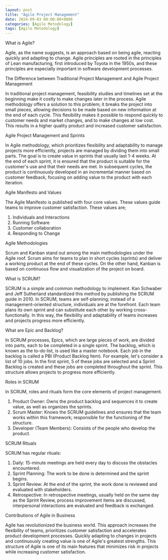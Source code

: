 ```yaml
---
layout: post
title: "Agile Project Management"
date: 2024-09-03 00:00:00+0800
categories: [Agile Metodology]
tags: [Agile Metodology]
---
```


<!-- # Agile Metodology -->
<div class="text-align: justify">
<p> What is Agile?

Agile, as the name suggests, is an approach based on being agile, reacting quickly and adapting to change. Agile principles are rooted in the principles of Lean manufacturing, first introduced by Toyota in the 1950s, and these principles are especially important in software development processes.

The Difference between Traditional Project Management and Agile Project Management

In traditional project management, feasibility studies and timelines set at the beginning make it costly to make changes later in the process. Agile methodology offers a solution to this problem; it breaks the project into small pieces, allowing decisions to be made based on new information at the end of each cycle. This flexibility makes it possible to respond quickly to customer needs and market changes, and to make changes at low cost. This results in a higher quality product and increased customer satisfaction.

Agile Project Management and Sprints

In Agile methodology, which prioritizes flexibility and adaptability to manage projects more efficiently, projects are managed by dividing them into small parts. The goal is to create value in sprints that usually last 1-4 weeks. At the end of each sprint, it is ensured that the product is suitable for the customer's use and that their needs are met. In subsequent cycles, the product is continuously developed in an incremental manner based on customer feedback, focusing on adding value to the product with each iteration.

Agile Manifesto and Values

The Agile Manifesto is published with four core values. These values guide teams to improve customer satisfaction. These values are; 
1. Individuals and Interactions
2. Running Software
3. Customer collaboration
4. Responding to Change

Agile Methodologies

Scrum and Kanban stand out among the main methodologies under the Agile roof. Scrum aims for teams to plan in short cycles (sprints) and deliver a working product at the end of these cycles. On the other hand, Kanban is based on continuous flow and visualization of the project on board.

What is SCRUM?

SCRUM is a simple and common methodology to implement. Kan Schwaber and Jeff Sutherland standardized this method by publishing the SCRUM guide in 2010. In SCRUM, teams are self-planning; instead of a management-oriented structure, individuals are at the forefront. Each team plans its own sprint and can substitute each other by working cross-functionally. In this way, the flexibility and adaptability of teams increases and projects progress more efficiently.

What are Epic and Backlog?

In SCRUM processes, Epics, which are large pieces of work, are divided into parts, each to be completed in a single sprint. The backlog, which is known as the to-do list, is used like a master notebook. Each job in the backlog is called a PBI (Product Backlog Item). For example, let's consider a list of 10 jobs. In the first sprint, 5 of these jobs are selected and a Sprint Backlog is created and these jobs are completed throughout the sprint. This structure allows projects to progress more efficiently.

Roles in SCRUM

In SCRUM, roles and rituals form the core elements of project management.

1. Product Owner: Owns the product backlog and sequences it to create value, as well as organizes the sprints.
2. Scrum Master: Knows the SCRUM guidelines and ensures that the team works within this framework; responsible for the functioning of the structure.
3. Developer (Team Members): Consists of the people who develop the product.

SCRUM Rituals

SCRUM has regular rituals:

1. Daily: 15-minute meetings are held every day to discuss the obstacles encountered.
2. Sprint Planning: The work to be done is determined and the sprint begins.
3. Sprint Review: At the end of the sprint, the work done is reviewed and evaluated with stakeholders.
4. Retrospective: In retrospective meetings, usually held on the same day as the Sprint Review, process improvement items are discussed, interpersonal interactions are evaluated and feedback is exchanged.

Contributions of Agile in Business

Agile has revolutionized the business world. This approach increases the flexibility of teams, prioritizes customer satisfaction and accelerates product development processes. Quickly adapting to changes in projects and continuously creating value is one of Agile's greatest strengths. This structure of Agile is one of its main features that minimizes risk in projects while increasing customer satisfaction.</p>
</div>